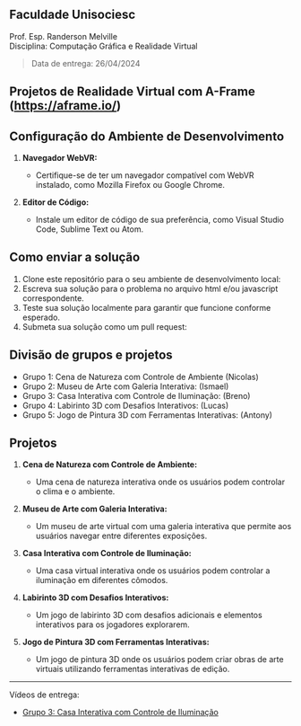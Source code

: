 ## Faculdade Unisociesc
Prof. Esp. Randerson Melville <br/>
Disciplina: Computação Gráfica e Realidade Virtual <br/>
> Data de entrega: 26/04/2024

## Projetos de Realidade Virtual com A-Frame (https://aframe.io/)


## Configuração do Ambiente de Desenvolvimento

1. **Navegador WebVR:**
   - Certifique-se de ter um navegador compatível com WebVR instalado, como Mozilla Firefox ou Google Chrome.

2. **Editor de Código:**
   - Instale um editor de código de sua preferência, como Visual Studio Code, Sublime Text ou Atom.


## Como enviar a solução

1. Clone este repositório para o seu ambiente de desenvolvimento local:
2. Escreva sua solução para o problema no arquivo html e/ou javascript correspondente.
4. Teste sua solução localmente para garantir que funcione conforme esperado.
5. Submeta sua solução como um pull request:

## Divisão de grupos e projetos

+ Grupo 1: Cena de Natureza com Controle de Ambiente (Nicolas)
+ Grupo 2: Museu de Arte com Galeria Interativa: (Ismael)
+ Grupo 3: Casa Interativa com Controle de Iluminação: (Breno)
+ Grupo 4: Labirinto 3D com Desafios Interativos: (Lucas)
+ Grupo 5: Jogo de Pintura 3D com Ferramentas Interativas: (Antony)

## Projetos


1. **Cena de Natureza com Controle de Ambiente:**
   - Uma cena de natureza interativa onde os usuários podem controlar o clima e o ambiente.

2. **Museu de Arte com Galeria Interativa:**
   - Um museu de arte virtual com uma galeria interativa que permite aos usuários navegar entre diferentes exposições.

3. **Casa Interativa com Controle de Iluminação:**
   - Uma casa virtual interativa onde os usuários podem controlar a iluminação em diferentes cômodos.

4. **Labirinto 3D com Desafios Interativos:**
   - Um jogo de labirinto 3D com desafios adicionais e elementos interativos para os jogadores explorarem.

5. **Jogo de Pintura 3D com Ferramentas Interativas:**
   - Um jogo de pintura 3D onde os usuários podem criar obras de arte virtuais utilizando ferramentas interativas de edição.

---

Vídeos de entrega:

   - [Grupo 3: Casa Interativa com Controle de Iluminação](https://youtu.be/n9nY7xOmY34)